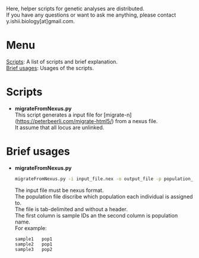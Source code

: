 Here, helper scripts for genetic analyses are distributed.  
If you have any questions or want to ask me anything, please contact y.ishii.biology[at]gmail.com.

# Menu
  [Scripts](#scripts): A list of scripts and brief explanation.  
  [Brief usages](#brief-usages): Usages of the scripts.

# Scripts
- **migrateFromNexus.py**  
  This script generates a input file for [migrate-n] (https://peterbeerli.com/migrate-html5/) from a nexus file.  
  It assume that all locus are unlinked.  

# Brief usages
- **migrateFromNexus.py**  
  ```bash
  migrateFromNexus.py -i input_file.nex -o output_file -p population_file
  ```
  The input file must be nexus format.  
  The population file discribe which population each individual is assigned to.  
  The file is tab-delimited and without a header.  
  The first column is sample IDs an the second column is population name.  
  For example:
  ```
  sample1   pop1
  sample2   pop1
  sample3   pop2
  ```  


